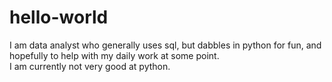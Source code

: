 # hello-world
I am data analyst who generally uses sql, but dabbles in python for fun, and hopefully to help with my daily work at some point.  
I am currently not very good at python.

